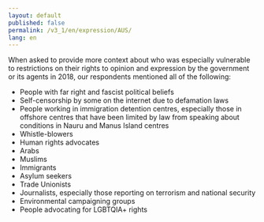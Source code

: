 ```yaml
---
layout: default
published: false
permalink: /v3_1/en/expression/AUS/
lang: en
---
```


When asked to provide more context about who was especially vulnerable to restrictions on their rights to opinion and expression by the government or its agents in 2018, our respondents mentioned all of the following:
-	People with far right and fascist political beliefs
-	Self-censorship by some on the internet due to defamation laws
-	People working in immigration detention centres, especially those in offshore centres that have been limited by law from speaking about conditions in Nauru and Manus Island centres
-	Whistle-blowers
-	Human rights advocates
-	Arabs
-	Muslims
-	Immigrants
-	Asylum seekers
-	Trade Unionists
-	Journalists, especially those reporting on terrorism and national security
-	Environmental campaigning groups
-	People advocating for LGBTQIA+ rights

